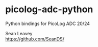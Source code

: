 # picolog-adc-python
Python bindings for PicoLog ADC 20/24

Sean Leavey  
https://github.com/SeanDS/